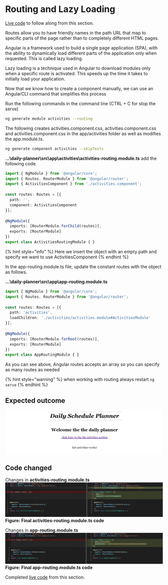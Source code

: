 # Routing and Lazy Loading

[Live code](https://stackblitz.com/edit/s1-components-modules) to follow along from this section.

Routes allow you to have friendly names in the path URL that map to specific parts of the page rather than to completely different HTML pages.

Angular is a framework used to build a single page application \(SPA\), with the ability to dynamically load different parts of the application only when requested. This is called lazy loading.

Lazy loading is a technique used in Angular to download modules only when a specific route is activated. This speeds up the time it takes to initially load your application.

Now that we know how to create a component manually, we can use an AngularCLI command that simplifies this process

Run the following commands in the command line \(CTRL + C for stop the serve\)

```bash
ng generate module activities --routing
```
The following creates activities.component.css, activities.component.css and activities.component.css in the app/activities folder as well as modifies the app.module.ts.

```bash
ng generate component activities --skipTests
```

.**..\daily-planner\src\app\activities\activities-routing.module.ts** add the following code.

```typescript
import { NgModule } from '@angular/core';
import { Routes, RouterModule } from '@angular/router';
import { ActivitiesComponent } from './activities.component';

const routes: Routes = [{
  path: '',
  component: ActivitiesComponent
}];

@NgModule({
  imports: [RouterModule.forChild(routes)],
  exports: [RouterModule]
})
export class ActivitiesRoutingModule { }
```

{% hint style="info" %}
Here we insert the object with an empty path and specify we want to use ActivitiesComponent
{% endhint %}

In the app-routing.module.ts file, update the constant routes with the object as follows.

**...\daily-planner\src\app\app-routing.module.ts**

```typescript
import { NgModule } from '@angular/core';
import { Routes, RouterModule } from '@angular/router';

const routes: Routes = [{
  path: 'activities',
  loadChildren: './activities/activities.module#ActivitiesModule'
}];

@NgModule({
  imports: [RouterModule.forRoot(routes)],
  exports: [RouterModule]
})
export class AppRoutingModule { }
```

As you can see above, Angular routes accepts an array so you can specify as many routes as needed

{% hint style="warning" %}
when working with routing always restart `ng serve`
{% endhint %}

## Expected outcome

![Result](../.gitbook/assets/routing-result.png)

## Code changed

Changes in **activities-routing.module.ts**
![Result](../.gitbook/assets/activitiesroutingts.png) **Figure: Final activities-routing.module.ts code**


Changes in **app-routing.module.ts**
![Result](../.gitbook/assets/approutingmodulets.png) **Figure: Final app-routing.module.ts code**



Completed [live code](https://stackblitz.com/edit/s2-routing-lazy-loading) from this section.

